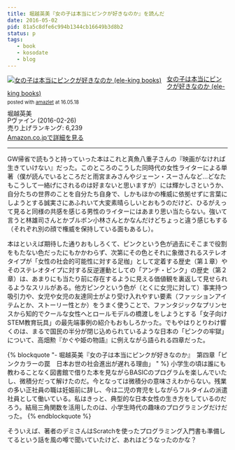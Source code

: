 ```yaml
---
title: 堀越英美『女の子は本当にピンクが好きなのか』を読んだ
date: 2016-05-02
pid: 81a5c8dfe6c994b1344cb16649b3d8b2
status: p
tags:
   - book
   - kosodate
   - blog
---
```


<div class="amazlet-box" style="margin-bottom:0px;"><div class="amazlet-image" style="float:left;margin:0px 12px 1px 0px;"><a href="http://www.amazon.co.jp/exec/obidos/ASIN/4907276478/dotimpact-22/ref=nosim/" name="amazletlink" target="_blank"><img src="http://ecx.images-amazon.com/images/I/41-hiHC2SRL._SL160_.jpg" alt="女の子は本当にピンクが好きなのか (ele-king books)" style="border: none;" /></a></div><div class="amazlet-info" style="line-height:120%; margin-bottom: 10px"><div class="amazlet-name" style="margin-bottom:10px;line-height:120%"><a href="http://www.amazon.co.jp/exec/obidos/ASIN/4907276478/dotimpact-22/ref=nosim/" name="amazletlink" target="_blank">女の子は本当にピンクが好きなのか (ele-king books)</a><div class="amazlet-powered-date" style="font-size:80%;margin-top:5px;line-height:120%">posted with <a href="http://www.amazlet.com/" title="amazlet" target="_blank">amazlet</a> at 16.05.18</div></div><div class="amazlet-detail">堀越英美 <br />Pヴァイン (2016-02-26)<br />売り上げランキング: 6,239<br /></div><div class="amazlet-sub-info" style="float: left;"><div class="amazlet-link" style="margin-top: 5px"><a href="http://www.amazon.co.jp/exec/obidos/ASIN/4907276478/dotimpact-22/ref=nosim/" name="amazletlink" target="_blank">Amazon.co.jpで詳細を見る</a></div></div></div><div class="amazlet-footer" style="clear: left"></div></div>

---- 

GW帰省で読もうと持っていった本はこれと真魚八重子さんの『映画がなければ生きていけない』だった。このところのこうした同時代の女性ライターによる単著（僕が読んでいるところだと雨宮まみさんやジェーン・スーさんなど…どなたもこうして一絡げにされるのは好まないと思いますが）には輝かしさというか、自分たちの世界のことを自分たち自身で、しかもほかの権威に依拠せずに言葉にしようとする誠実さにあふれいて大変素晴らしいとおもうのだけど、ひるがえって見ると同様の共感を感じる男性のライターにはあまり思い当たらない。強いて言うと林雄司さんとかブルボン小林さんとかなんだけどちょっと違う感じもする（それぞれ別の顔で権威を保持している面もあるし）。

本はといえば期待した通りおもしろくて、ピンクという色が過去にそこまで役割をもたない色だったにもかかわらず、次第にその色とそれに象徴されるステレオタイプが「女性の社会的可能性に対する足枷」として定着する歴史（第１章）やそのステレオタイプに対する反逆運動としての「アンチ・ピンク」の歴史（第２章）は、あまりにも当たり前に存在するように見える価値観を裏返して見せられるようなスリルがある。他方ピンクという色が（とくに女児に対して）事実持つ吸引力や、女児や女児の友達同士がより受け入れやすい要素（ファッションアイテムとか、ストーリー性とか）をうまく使うことで、ファンタジックなプリンセスから知的でクールな女性へとロールモデルの橋渡しをしようとする「女子向けSTEM教育玩具」の最先端事例の紹介もおもしろかった。でもやはりとりわけ響くのは、まるで国民の半分が閉じ込められているような日本の「ピンクの牢獄」について、高畑勲『かぐや姫の物語』に例えながら語られる四章だった。

{% blockquote "- 堀越英美『女の子は本当にピンクが好きなのか』　第四章「ピンクカラーの罠　日本お世の社会進出が遅れる理由」 " %}
小学生の頃は誰にも教わることなく図書館で借りた本を見ながらBASICのプログラムを楽しんでいたし、微積分だって解けたのだ。今となっては微積分の意味さえわからない。残業の多い正社員の職は妊娠前に辞し、今は二児の育児をしながらフルタイムの派遣社員として働いている。私はきっと、典型的な日本女性の生き方をしているのだろう。結局三角関数を活用したのは、小学生時代の趣味のプログラミングだけだった。
{% endblockquote %}

そういえば、著者のデミさんはScratchを使ったプログラミング入門書も準備してるという話を風の噂で聞いていたけど、あれはどうなったのかな？　